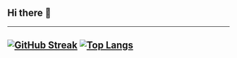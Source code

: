 ## Hi there 👋

<!--
**phirebase/phirebase** is a ✨ _special_ ✨ repository because its `README.md` (this file) appears on your GitHub profile.

Here are some ideas to get you started:

- 🔭 I’m currently working on ...
- 🌱 I’m currently learning ...
- 👯 I’m looking to collaborate on ...
- 🤔 I’m looking for help with ...
- 💬 Ask me about ...
- 📫 How to reach me: ...
- 😄 Pronouns: ...
- ⚡ Fun fact: ...
-->

---
[![GitHub Streak](https://github-readme-streak-stats.herokuapp.com?user=phirebase&theme=merko&hide_border=true)](https://git.io/streak-stats)
[![Top Langs](https://github-readme-stats.vercel.app/api/top-langs/?username=phirebase&layout=donut)](https://github.com/anuraghazra/github-readme-stats)
---
